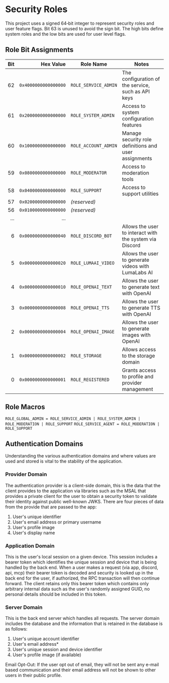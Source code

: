 # Security Roles

This project uses a signed 64‑bit integer to represent security roles
and user feature flags. Bit 63 is unused to avoid the sign bit. The
high bits define system roles and the low bits are used for user level
flags.

## Role Bit Assignments

| Bit | Hex Value             | Role Name                 | Notes |
|----:|----------------------:|---------------------------|------|
| 62  | `0x4000000000000000`  | `ROLE_SERVICE_ADMIN`      | The configuration of the service, such as API keys |
| 61  | `0x2000000000000000`  | `ROLE_SYSTEM_ADMIN`       | Access to system configuration features |
| 60  | `0x1000000000000000`  | `ROLE_ACCOUNT_ADMIN`      | Manage security role definitions and user assignments |
| 59  | `0x0800000000000000`  | `ROLE_MODERATOR`          | Access to moderation tools |
| 58  | `0x0400000000000000`  | `ROLE_SUPPORT`            | Access to support utilities |
| 57  | `0x0200000000000000`  | *(reserved)*              | |
| 56  | `0x0100000000000000`  | *(reserved)*              | |
| ... | ...                   |                           | |
| 6   | `0x0000000000000040`  | `ROLE_DISCORD_BOT`        | Allows the user to interact with the system via Discord |
| 5   | `0x0000000000000020`  | `ROLE_LUMAAI_VIDEO`       | Allows the user to generate videos with LumaLabs AI |
| 4   | `0x0000000000000010`  | `ROLE_OPENAI_TEXT`        | Allows the user to generate text with OpenAI |
| 3   | `0x0000000000000008`  | `ROLE_OPENAI_TTS`         | Allows the user to generate TTS with OpenAI |
| 2   | `0x0000000000000004`  | `ROLE_OPENAI_IMAGE`       | Allows the user to generate images with OpenAI |
| 1   | `0x0000000000000002`  | `ROLE_STORAGE`            | Allows access to the storage domain |
| 0   | `0x0000000000000001`  | `ROLE_REGISTERED`         | Grants access to profile and provider management |

## Role Macros

`ROLE_GLOBAL_ADMIN = ROLE_SERVICE_ADMIN | ROLE_SYSTEM_ADMIN | ROLE_MODERATION | ROLE_SUPPORT`
`ROLE_SERVICE_AGENT = ROLE_MODERATION | ROLE_SUPPORT`

## Authentication Domains

Understanding the various authentication domains and where values are used and stored is vital to the stability of the application.

### Provider Domain

The authentication provider is a client-side domain, this is the data that the client provides to the application via libraries such as the MSAL that provides a private client for the user to obtain a security token to validate their identity against public well-known JWKS. There are four pieces of data from the provide that are passed to the app:

1) User's unique identifier
2) User's email address or primary username
3) User's profile image
4) User's display name

### Application Domain

 This is the user's local session on a given device. This session includes a bearer token which identifies the unique session and device that is being handled by the back end. When a user makes a request (via app, discord, api, mcp) their bearer token is decoded and security is looked up in the back end for the user, if authorized, the RPC transaction will then continue forward. The client retains only this bearer token which contains only arbitrary internal data such as the user's randomly assigned GUID, no personal details should be included in this token.

 ### Server Domain

 This is the back end server which handles all requests. The server domain includes the database and the information that is retained in the database is as follows:

 1) User's unique account identifier
 2) User's email address*
 3) User's unique session and device identifier
 4) User's profile image (if available)

 Email Opt-Out: If the user opt out of email, they will not be sent any e-mail based communication and their email address will not be shown to other users in their public profile.